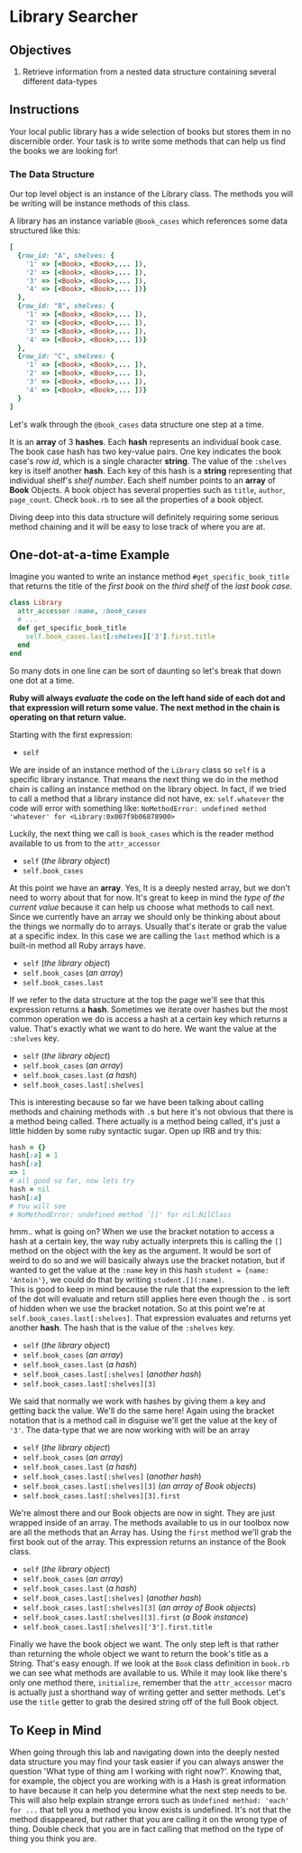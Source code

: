 # Library Searcher

## Objectives
1. Retrieve information from a nested data structure containing several different data-types

## Instructions

Your local public library has a wide selection of books but stores them in no discernible order. Your task is to write some methods that can help us find the books we are looking for!

### The Data Structure

Our top level object is an instance of the Library class.  The methods you will be writing will be instance methods of this class.

A library has an instance variable `@book_cases` which references some data structured like this:

```ruby
[
  {row_id: "A", shelves: {
    '1' => [<Book>, <Book>,... ]),
    '2' => [<Book>, <Book>,... ]),
    '3' => [<Book>, <Book>,... ]),
    '4' => [<Book>, <Book>,... ])}
  },
  {row_id: "B", shelves: {
    '1' => [<Book>, <Book>,... ]),
    '2' => [<Book>, <Book>,... ]),
    '3' => [<Book>, <Book>,... ]),
    '4' => [<Book>, <Book>,... ])}
  },
  {row_id: "C", shelves: {
    '1' => [<Book>, <Book>,... ]),
    '2' => [<Book>, <Book>,... ]),
    '3' => [<Book>, <Book>,... ]),
    '4' => [<Book>, <Book>,... ])}
  }
]
```

Let's walk through the `@book_cases` data structure one step at a time.

It is an **array** of 3 **hashes**. Each **hash** represents an individual book case. The book case hash has two key-value pairs. One key indicates the book case's *row id*, which is a single character **string**. The value of the `:shelves` key is itself another **hash**. Each key of this hash is a **string** representing that individual shelf's *shelf number*. Each shelf number points to an **array** of **Book** Objects.  A book object has several properties such as `title`, `author`, `page_count`.  Check `book.rb` to see all the properties of a book object.

Diving deep into this data structure will definitely requiring some serious method chaining and it will be easy to lose track of where you are at.

## One-dot-at-a-time Example

Imagine you wanted to write an instance method `#get_specific_book_title` that returns the title of the *first book* on the *third shelf* of the *last book case*.

```ruby
class Library
  attr_accessor :name, :book_cases
  # ...
  def get_specific_book_title
    self.book_cases.last[:shelves]['3'].first.title
  end
end
```

So many dots in one line can be sort of daunting so let's break that down one dot at a time.

**Ruby will always *evaluate* the code on the left hand side of each dot and that expression will return some value. The next method in the chain is operating on that return value.**

Starting with the first expression:

- `self`

We are inside of an instance method of the `Library` class so `self` is a specific library instance. That means the next thing we do in the method chain is calling an instance method on the library object. In fact, if we tried to call a method that a library instance did not have, ex: `self.whatever` the code will error with something like: `NoMethodError: undefined method 'whatever' for <Library:0x007f9b06878900>`

Luckily, the next thing we call is `book_cases` which is the reader method available to us from to the `attr_accessor`


- `self` (*the library object*)
- `self.book_cases` 

At this point we have an **array**. Yes, It is a deeply nested array, but we don't need to worry about that for now. It's great to keep in mind the *type of the current value* because it can help us choose what methods to call next. Since we currently have an array we should only be thinking about about the things we normally do to arrays. Usually that's iterate or grab the value at a specific index. In this case we are calling the `last` method which is a built-in method all Ruby arrays have.

- `self` (*the library object*)
- `self.book_cases` (*an array*)
- `self.book_cases.last` 

If we refer to the data structure at the top the page we'll see that this expression returns a **hash**. Sometimes we iterate over hashes but the most common operation we do is access a hash at a certain key which returns a value. That's exactly what we want to do here. We want the value at the `:shelves` key.

- `self` (*the library object*)
- `self.book_cases` (*an array*)
- `self.book_cases.last` (*a hash*)
- `self.book_cases.last[:shelves]` 

This is interesting because so far we have been talking about calling methods and chaining methods with `.`s but here it's not obvious that there is a method being called. There actually is a method being called, it's just a little hidden by some ruby syntactic sugar.  Open up IRB and try this:
```ruby
hash = {}
hash[:a] = 1
hash[:a]
=> 1
# all good so far, now lets try
hash = nil
hash[:a]
# You will see
# NoMethodError: undefined method `[]' for nil:NilClass
```
hmm.. what is going on? When we use the bracket notation to access a hash at a certain key, the way ruby actually interprets this is calling the `[]` method on the object with the key as the argument. It would be sort of weird to do so and we will basically always use the bracket notation, but if wanted to get the value at the `:name` key in this hash `student = {name: 'Antoin'}`, we could do that by writing `student.[](:name)`.  
This is good to keep in mind because the rule that the expression to the left of the dot will evaluate and return still applies here even though the `.` is sort of hidden when we use the bracket notation.
So at this point we're at `self.book_cases.last[:shelves]`. That expression evaluates and returns yet another **hash**. The hash that is the value of the `:shelves` key.

- `self` (*the library object*)
- `self.book_cases` (*an array*)
- `self.book_cases.last` (*a hash*)
- `self.book_cases.last[:shelves]` (*another hash*)
- `self.book_cases.last[:shelves][3]` 

We said that normally we work with hashes by giving them a key and getting back the value. We'll do the same here! Again using the bracket notation that is a method call in disguise we'll get the value at the key of `'3'`. The data-type that we are now working with will be an array

- `self` (*the library object*)
- `self.book_cases` (*an array*)
- `self.book_cases.last` (*a hash*)
- `self.book_cases.last[:shelves]` (*another hash*)
- `self.book_cases.last[:shelves][3]` (*an array of Book objects*)
- `self.book_cases.last[:shelves][3].first` 

We're almost there and our Book objects are now in sight. They are just wrapped inside of an array. The methods available to us in our toolbox now are all the methods that an Array has. Using the `first` method we'll grab the first book out of the array. This expression returns an instance of the Book class.

- `self` (*the library object*)
- `self.book_cases` (*an array*)
- `self.book_cases.last` (*a hash*)
- `self.book_cases.last[:shelves]` (*another hash*)
- `self.book_cases.last[:shelves][3]` (*an array of Book objects*)
- `self.book_cases.last[:shelves][3].first` (*a Book instance*)
- `self.book_cases.last[:shelves]['3'].first.title` 

Finally we have the book object we want.  The only step left is that rather than returning the whole object we want to return the book's title as a String.  That's easy enough. If we look at the `Book` class definition in `book.rb` we can see what methods are available to us.  While it may look like there's only one method there, `initialize`, remember that the `attr_accessor` macro is actually just a shorthand way of writing getter and setter methods.  Let's use the `title` getter to grab the desired string off of the full Book object.

## To Keep in Mind
When going through this lab and navigating down into the deeply nested data structure you may find your task easier if you can always answer the question 'What type of thing am I working with right now?'.
Knowing that, for example, the object you are working with is a Hash is great information to have because it can help you determine what the next step needs to be.  This will also help explain strange errors such as `Undefined method: 'each' for ...` that tell you a method you know exists is undefined.  It's not that the method disappeared, but rather that you are calling it on the wrong type of thing.  Double check that you are in fact calling that method on the type of thing you think you are.
